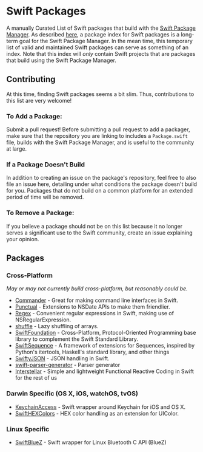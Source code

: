 # Swift Packages
A manually Curated List of Swift packages that build with the [Swift Package Manager](https://github.com/apple/swift-package-manager).  As described [here](https://github.com/apple/swift-package-manager/blob/master/Documentation/PackageManagerCommunityProposal.md#a-package-index), a package index for Swift packages is a long-term goal for the Swift Package Manager.  In the mean time, this temporary list of valid and maintained Swift packages can serve as something of an index.  Note that this index will *only* contain Swift projects that are packages that build using the Swift Package Manager.

## Contributing
At this time, finding Swift packages seems a bit slim.  Thus, contributions to this list are very welcome!
### To Add a Package:
Submit a pull request! Before submitting a pull request to add a packager, make sure that the repository you are linking to includes a `Package.swift` file, builds with the Swift Package Manager, and is useful to the community at large.
### If a Package Doesn't Build
In addition to creating an issue on the package's repository, feel free to also file an issue here, detailing under what conditions the package doesn't build for you.  Packages that do not build on a common platform for an extended period of time will be removed.
### To Remove a Package:
If you believe a package should not be on this list because it no longer serves a significant use to the Swift community, create an issue explaining your opinion.

## Packages
### Cross-Platform
*May or may not currently build cross-platform, but reasonably could be.*
- [Commander](https://github.com/kylef/Commander) - Great for making command line interfaces in Swift.
- [Punctual](https://github.com/harlanhaskins/Punctual.swift) - Extensions to NSDate APIs to make them friendlier.
- [Regex](https://github.com/sharplet/Regex) - Convenient regular expressions in Swift, making use of NSRegularExpression.
- [shuffle](https://github.com/glessard/shuffle) - Lazy shuffling of arrays.
- [SwiftFoundation](https://github.com/PureSwift/SwiftFoundation) - Cross-Platform, Protocol-Oriented Programming base library to complement the Swift Standard Library.
- [SwiftSequence](https://github.com/oisdk/SwiftSequence) - A framework of extensions for Sequences, inspired by Python's itertools, Haskell's standard library, and other things
- [SwiftyJSON](https://github.com/SwiftyJSON/SwiftyJSON) - JSON handling in Swift.
- [swift-parser-generator](https://github.com/pixelspark/swift-parser-generator) - Parser generator
- [Interstellar](https://github.com/jensravens/interstellar) - Simple and lightweight Functional Reactive Coding in Swift for the rest of us

### Darwin Specific (OS X, iOS, watchOS, tvOS)
- [KeychainAccess](https://github.com/kishikawakatsumi/KeychainAccess) - Swift wrapper around Keychain for iOS and OS X.
- [SwiftHEXColors](https://github.com/thii/SwiftHEXColors) - HEX color handling as an extension for UIColor.

### Linux Specific
- [SwiftBlueZ](https://github.com/PureSwift/SwiftBlueZ) - Swift wrapper for Linux Bluetooth C API (BlueZ)
